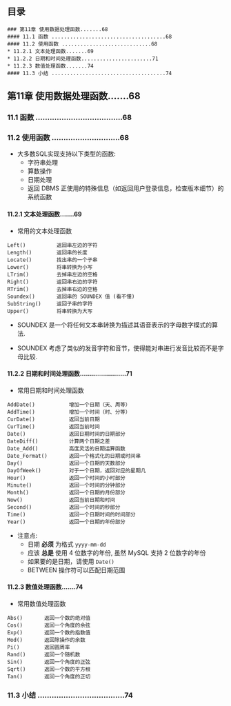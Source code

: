 ## 目录
```
### 第11章 使用数据处理函数.......68
#### 11.1 函数 .....................................68
#### 11.2 使用函数 .............................68
* 11.2.1 文本处理函数.......69
* 11.2.2 日期和时间处理函数.......................71
* 11.2.3 数值处理函数.......74
#### 11.3 小结 .....................................74
```

## 第11章 使用数据处理函数.......68
### 11.1 函数 .....................................68

### 11.2 使用函数 .............................68
* 大多数SQL实现支持以下类型的函数:
    * 字符串处理
    * 算数操作
    * 日期处理
    * 返回 DBMS 正使用的特殊信息（如返回用户登录信息，检查版本细节）的系统函数

#### 11.2.1 文本处理函数.......69
* 常用的文本处理函数
```
Left()          返回串左边的字符
Length()        返回串的长度
Locate()        找出串的一个子串
Lower()         将串转换为小写
LTrim()         去掉串左边的空格
Right()         返回串右边的字符
RTrim()         去掉串右边的空格
Soundex()       返回串的 SOUNDEX 值 (看不懂)
SubString()     返回子串的字符
Upper()         将串转换为大写
```

* SOUNDEX 是一个将任何文本串转换为描述其语音表示的字母数字模式的算法.

* SOUNDEX 考虑了类似的发音字符和音节，使得能对串进行发音比较而不是字母比较.

#### 11.2.2 日期和时间处理函数.......................71
* 常用日期和时间处理函数
```
AddDate()           增加一个日期（天、周等）
AddTime()           增加一个时间（时、分等）
CurDate()           返回当前日期
CurTime()           返回当前时间
Date()              返回日期时间的日期部分
DateDiff()          计算两个日期之差
Date_Add()          高度灵活的日期运算函数
Date_Format()       返回一个格式化的日期或时间串
Day()               返回一个日期的天数部分
DayOfWeek()         对于一个日期，返回对应的星期几
Hour()              返回一个时间的小时部分
Minute()            返回一个时间的分钟部分
Month()             返回一个日期的月份部分
Now()               返回当前日期和时间
Second()            返回一个时间的秒部分
Time()              返回一个日期时间的时间部分
Year()              返回一个日期的年份部分
```

* 注意点:
    * 日期 **必须** 为格式 `yyyy-mm-dd`
    * 应该 **总是** 使用 4 位数字的年份, 虽然 MySQL 支持 2 位数字的年份
    * 如果要的是日期，请使用 `Date()`
    * BETWEEN 操作符可以匹配日期范围

#### 11.2.3 数值处理函数.......74
* 常用数值处理函数
```
Abs()       返回一个数的绝对值
Cos()       返回一个角度的余弦
Exp()       返回一个数的指数值
Mod()       返回除操作的余数
Pi()        返回圆周率
Rand()      返回一个随机数
Sin()       返回一个角度的正弦
Sqrt()      返回一个数的平方根
Tan()       返回一个角度的正切
```


### 11.3 小结 .....................................74